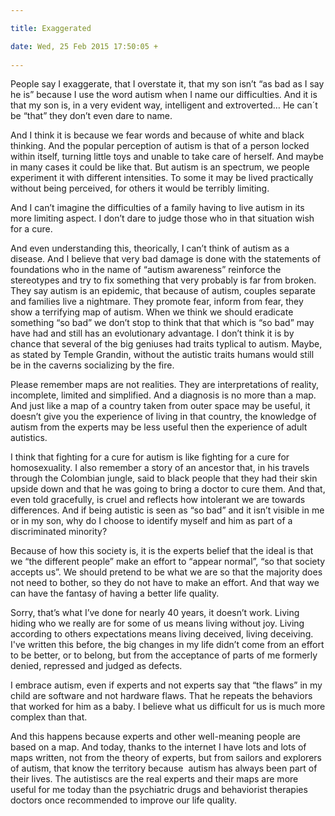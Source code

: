 ```yaml
---

title: Exaggerated

date: Wed, 25 Feb 2015 17:50:05 +
 
---
```

People say I exaggerate, that I overstate it, that my son isn’t “as bad as I say he is” because I use the word autism when I name our difficulties. And it is that my son is, in a very evident way, intelligent and extroverted… He can´t be “that” they don’t even dare to name.

And I think it is because we fear words and because of white and black thinking. And the popular perception of autism is that of a person locked within itself, turning little toys and unable to take care of herself. And maybe in many cases it could be like that. But autism is an spectrum, we people experiment it with different intensities. To some it may be lived practically without being perceived, for others it would be terribly limiting.

And I can’t imagine the difficulties of a family having to live autism in its more limiting aspect. I don’t dare to judge those who in that situation wish for a cure.

And even understanding this, theorically, I can’t think of autism as a disease. And I believe that very bad damage is done with the statements of foundations who in the name of “autism awareness” reinforce the stereotypes and try to fix something that very probably is far from broken. They say autism is an epidemic, that because of autism, couples separate and families live a nightmare. They promote fear, inform from fear, they show a terrifying map of autism. When we think we should eradicate something “so bad” we don’t stop to think that that which is “so bad” may have had and still has an evolutionary advantage. I don’t think it is by chance that several of the big geniuses had traits typlical to autism. Maybe, as stated by Temple Grandin, without the autistic traits humans would still be in the caverns socializing by the fire.

Please remember maps are not realities. They are interpretations of reality, incomplete, limited and simplified. And a diagnosis is no more than a map. And just like a map of a country taken from outer space may be useful, it doesn’t give you the experience of living in that country, the knowledge of autism from the experts may be less useful then the experience of adult autistics.

I think that fighting for a cure for autism is like fighting for a cure for homosexuality. I also remember a story of an ancestor that, in his travels through the Colombian jungle, said to black people that they had their skin upside down and that he was going to bring a doctor to cure them. And that, even told gracefully, is cruel and reflects how intolerant we are towards differences. And if being autistic is seen as “so bad” and it isn’t visible in me or in my son, why do I choose to identify myself and him as part of a discriminated minority?

Because of how this society is,  it is the experts belief that the ideal is that we “the different people” make an effort to “appear normal”, “so that society accepts us”. We should pretend to be what we are so that the majority does not need to bother, so they do not have to make an effort. And that way we can have the fantasy of having a better life quality.

Sorry, that’s what I’ve done for nearly 40 years, it doesn’t work. Living hiding who we really are for some of us means living without joy. Living according to others expectations means living deceived, living deceiving. I've written this before, the big changes in my life didn’t come from an effort to be better, or to belong, but from the acceptance of parts of me formerly denied, repressed and judged as defects.

I embrace autism, even if experts and not experts say that “the flaws” in my child are software and not hardware flaws. That he repeats the behaviors that worked for him as a baby. I believe what us difficult for us is much more complex than that.

And this happens because experts and other well-meaning people are based on a map. And today, thanks to the internet I have lots and lots of maps written, not from the theory of experts, but from sailors and explorers of autism, that know the territory because  autism has always been part of their lives. The autistiscs are the real experts and their maps are more useful for me today than the psychiatric drugs and behaviorist therapies doctors once recommended to improve our life quality.

